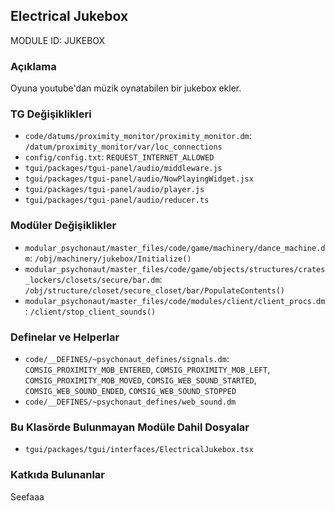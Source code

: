## Electrical Jukebox

MODULE ID: JUKEBOX

### Açıklama

Oyuna youtube'dan müzik oynatabilen bir jukebox ekler.

### TG Değişiklikleri

- `code/datums/proximity_monitor/proximity_monitor.dm`: `/datum/proximity_monitor/var/loc_connections`
- `config/config.txt`: `REQUEST_INTERNET_ALLOWED`
- `tgui/packages/tgui-panel/audio/middleware.js`
- `tgui/packages/tgui-panel/audio/NowPlayingWidget.jsx`
- `tgui/packages/tgui-panel/audio/player.js`
- `tgui/packages/tgui-panel/audio/reducer.ts`

### Modüler Değişiklikler

- `modular_psychonaut/master_files/code/game/machinery/dance_machine.dm`: `/obj/machinery/jukebox/Initialize()`
- `modular_psychonaut/master_files/code/game/objects/structures/crates_lockers/closets/secure/bar.dm`: `/obj/structure/closet/secure_closet/bar/PopulateContents()`
- `modular_psychonaut/master_files/code/modules/client/client_procs.dm`: `/client/stop_client_sounds()`

### Definelar ve Helperlar

- `code/__DEFINES/~psychonaut_defines/signals.dm`: `COMSIG_PROXIMITY_MOB_ENTERED`, `COMSIG_PROXIMITY_MOB_LEFT`, `COMSIG_PROXIMITY_MOB_MOVED`, `COMSIG_WEB_SOUND_STARTED`, `COMSIG_WEB_SOUND_ENDED`, `COMSIG_WEB_SOUND_STOPPED`
- `code/__DEFINES/~psychonaut_defines/web_sound.dm`

### Bu Klasörde Bulunmayan Modüle Dahil Dosyalar

- `tgui/packages/tgui/interfaces/ElectricalJukebox.tsx`

### Katkıda Bulunanlar

Seefaaa
